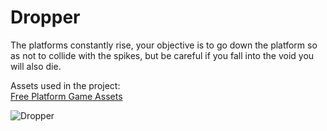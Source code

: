 # Dropper
The platforms constantly rise, your objective is to go down the platform so as not to collide with the spikes, but be careful if you fall into the void you will also die.

Assets used in the project:<br />
[Free Platform Game Assets](https://assetstore.unity.com/packages/2d/environments/free-platform-game-assets-85838)

![Dropper](https://user-images.githubusercontent.com/68016784/164958007-2613ac5d-da41-4f10-84b7-492d39eac0a7.gif)
